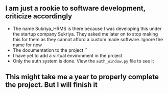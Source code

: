 ## I am just a rookie to software development, criticize accordingly
- The name Sukriya_HRMS is there because I was developing this under the startup company Sukriya. They asked me later on to stop making this for them as they cannot afford a custom made software. Ignore the name for now
- The documentation to the project ``
- I have yet to add a virtual environment in the project
- Only the auth system is done. View the `auth_window.py` file to see it

## This might take me a year to properly complete the project. But I will finish it
